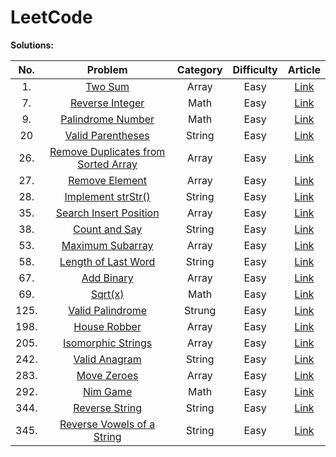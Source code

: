 # LeetCode


**Solutions:**

| No.   | Problem  | Category  | Difficulty | Article |
|:--------:|:-----------:|:---------:|:---------:|:---------:|
|1.|[Two Sum](https://leetcode.com/problems/reverse-string/description/) |Array |Easy |[Link](Array/1-Two-Sum.md)|
|7.|[Reverse Integer](https://leetcode.com/problems/reverse-integer/description/)|Math|Easy| [Link](/Math/7-Reverse-Integer.md)|
|9.|[Palindrome Number](https://leetcode.com/problems/palindrome-number/description/)|Math |Easy|[Link](/Math/9-Palindrome-Number.md)| 
|20|[Valid Parentheses](https://leetcode.com/problems/valid-parentheses/description/)|String| Easy|[Link](/String/20-Valid-Parentheses.md)|
|26.|[Remove Duplicates from Sorted Array](https://leetcode.com/problems/remove-duplicates-from-sorted-array/description/)|Array|Easy|[Link](/Array/26-Remove-Duplicates-from-Sorted-Array.md)|
|27.|[Remove Element](https://leetcode.com/problems/remove-element/description/)|Array|Easy|[Link](/Array/27-Remove-Element.md)|
|28.|[Implement strStr()](https://leetcode.com/problems/implement-strstr/description/)|String|Easy|[Link](String/28-Implement-strStr.md)|
|35.|[Search Insert Position](https://leetcode.com/problems/search-insert-position/)|Array|Easy|[Link](Array/35-Search-Insert-Position.md)|
|38.|[Count and Say](https://leetcode.com/problems/count-and-say/description/)|String|Easy|[Link](/String/38-Count-and-Say.md)|
|53.|[Maximum Subarray](https://leetcode.com/problems/maximum-subarray/description/)|Array|Easy|[Link](/Array/53-Maximum-Subarray.md)|
|58.|[Length of Last Word](https://leetcode.com/problems/length-of-last-word/description/)|String|Easy|[Link](/String/58-Length-of-Last-Word.md)|
|67.|[Add Binary](https://leetcode.com/problems/add-binary/description/)|Array|Easy|[Link](/Array/67-Add-Binary.md)|
|69.|[Sqrt(x)](https://leetcode.com/problems/sqrtx/description/)|Math|Easy|[Link](/Math/69-Sqrt-x.md)|
|125.|[Valid Palindrome](https://leetcode.com/problems/valid-palindrome/description/)|Strung|Easy|[Link](/String/125-valid-palindrome.md)|
|198.|[House Robber](https://leetcode.com/problems/house-robber/description/)|Array|Easy|[Link](/Array/198-House-Robber.md)|
|205.|[Isomorphic Strings](https://leetcode.com/problems/isomorphic-strings/description/)|Array|Easy|[Link](/Array/205-Isomorphic-Strings.md)|
|242.|[Valid Anagram](https://leetcode.com/problems/valid-anagram/description/)|String|Easy|[Link](/String/242-Valid-Anagram.md)|
|283.|[Move Zeroes](https://leetcode.com/problems/move-zeroes/description/)|Array|Easy|[Link](/Array/283-Move-Zeroes.md)|
|292.|[Nim Game](https://leetcode.com/problems/nim-game/description/)|Math|Easy|[Link](/Math/292-Nim-Game.md)|
|344.|[Reverse String](https://leetcode.com/problems/reverse-string/description/)|String |Easy|[Link](/String/344-Reverse-String.md)| 
|345.|[Reverse Vowels of a String](https://leetcode.com/problems/reverse-vowels-of-a-string/description/)|String |Easy|[Link](/String/345-Reverse-Vowels-of-a-String.md)| 
